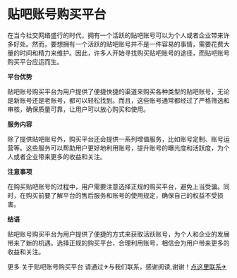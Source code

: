 # 贴吧账号购买平台

在当今社交网络盛行的时代，拥有一个活跃的贴吧账号可以为个人或者企业带来许多好处。然而，要想拥有一个活跃的贴吧账号并不是一件容易的事情，需要花费大量的时间和精力来维护。因此，许多人开始寻找购买贴吧账号的途径，而贴吧账号购买平台应运而生。

**平台优势**

贴吧账号购买平台为用户提供了便捷快捷的渠道来购买各种类型的贴吧账号，无论是新账号还是老账号，都可以轻松找到。而且，这些账号通常都经过了严格筛选和审核，确保质量可靠，让用户可以放心购买和使用。

**服务内容**

除了提供贴吧账号外，购买平台还会提供一系列增值服务，比如账号定制、账号运营等。这些服务可以帮助用户更好地利用账号，提升账号的曝光度和活跃度，为个人或者企业带来更多的收益和关注。

**注意事项**

在购买贴吧账号的过程中，用户需要注意选择正规的购买平台，避免上当受骗。同时，在购买前要了解平台的售后服务和账号的使用规定，确保自己的权益不受损害。

**结语**

贴吧账号购买平台为用户提供了便捷的方式来获取活跃账号，为个人和企业的发展带来了新的机遇。选择正规的购买平台，合理利用账号，相信会为用户带来更多的收益和关注。

更多 关于贴吧账号购买平台 请通过✈与我们联系，感谢阅读,谢谢！[点这里联系✈](https://ww.k02.cc)